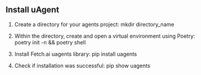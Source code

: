 
## Install uAgent

1. Create a directory for your agents project: mkdir directory_name

2. Within the directory, create and open a virtual environment using Poetry: poetry init -n && poetry shell

3. Install Fetch.ai uagents library: pip install uagents

4. Check if installation was successful: pip show uagents